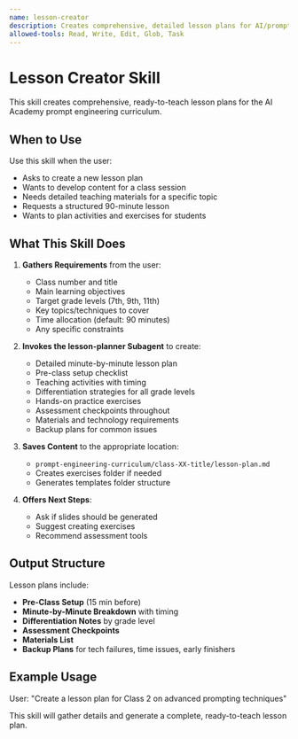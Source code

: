 ```yaml
---
name: lesson-creator
description: Creates comprehensive, detailed lesson plans for AI/prompt engineering classes. Use when the user asks to create a new lesson, develop class content, or needs a detailed teaching plan for a session. Generates minute-by-minute breakdowns with activities, differentiation, and assessment.
allowed-tools: Read, Write, Edit, Glob, Task
---
```


# Lesson Creator Skill

This skill creates comprehensive, ready-to-teach lesson plans for the AI Academy prompt engineering curriculum.

## When to Use

Use this skill when the user:
- Asks to create a new lesson plan
- Wants to develop content for a class session
- Needs detailed teaching materials for a specific topic
- Requests a structured 90-minute lesson
- Wants to plan activities and exercises for students

## What This Skill Does

1. **Gathers Requirements** from the user:
   - Class number and title
   - Main learning objectives
   - Target grade levels (7th, 9th, 11th)
   - Key topics/techniques to cover
   - Time allocation (default: 90 minutes)
   - Any specific constraints

2. **Invokes the lesson-planner Subagent** to create:
   - Detailed minute-by-minute lesson plan
   - Pre-class setup checklist
   - Teaching activities with timing
   - Differentiation strategies for all grade levels
   - Hands-on practice exercises
   - Assessment checkpoints throughout
   - Materials and technology requirements
   - Backup plans for common issues

3. **Saves Content** to the appropriate location:
   - `prompt-engineering-curriculum/class-XX-title/lesson-plan.md`
   - Creates exercises folder if needed
   - Generates templates folder structure

4. **Offers Next Steps**:
   - Ask if slides should be generated
   - Suggest creating exercises
   - Recommend assessment tools

## Output Structure

Lesson plans include:
- **Pre-Class Setup** (15 min before)
- **Minute-by-Minute Breakdown** with timing
- **Differentiation Notes** by grade level
- **Assessment Checkpoints**
- **Materials List**
- **Backup Plans** for tech failures, time issues, early finishers

## Example Usage

User: "Create a lesson plan for Class 2 on advanced prompting techniques"

This skill will gather details and generate a complete, ready-to-teach lesson plan.
